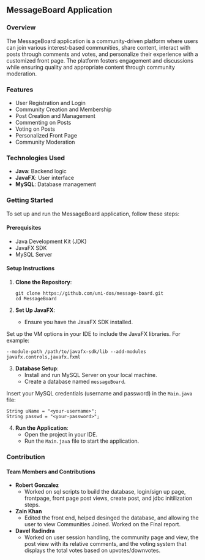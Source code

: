 ## **MessageBoard Application**


### **Overview**

The MessageBoard application is a community-driven platform where users can join various interest-based communities, share content, interact with posts through comments and votes, and personalize their experience with a customized front page. The platform fosters engagement and discussions while ensuring quality and appropriate content through community moderation.


### **Features**



* User Registration and Login
* Community Creation and Membership
* Post Creation and Management
* Commenting on Posts
* Voting on Posts
* Personalized Front Page
* Community Moderation


### **Technologies Used**



* **Java**: Backend logic
* **JavaFX**: User interface
* **MySQL**: Database management


### **Getting Started**

To set up and run the MessageBoard application, follow these steps:


#### **Prerequisites**



* Java Development Kit (JDK)
* JavaFX SDK
* MySQL Server


#### **Setup Instructions**



1. **Clone the Repository**: 
    
    ```
    git clone https://github.com/uni-dos/message-board.git
    cd MessageBoard
    ```


2. **Set Up JavaFX**:
    * Ensure you have the JavaFX SDK installed.

Set up the VM options in your IDE to include the JavaFX libraries. For example: 

`--module-path /path/to/javafx-sdk/lib --add-modules javafx.controls,javafx.fxml`



    
3. **Database Setup**:
    * Install and run MySQL Server on your local machine.
    * Create a database named `messageBoard`.

Insert your MySQL credentials (username and password) in the `Main.java` file: 

```
String uName = "<your-username>";
String passwd = "<your-password>";
```


4. **Run the Application**:
    * Open the project in your IDE.
    * Run the `Main.java` file to start the application.


### **Contribution**


#### **Team Members and Contributions**



* **Robert Gonzalez**
    * Worked on sql scripts to build the database, login/sign up page, frontpage, front page post views, create post, and jdbc initilization steps. 
* **Zain Khan**
    * Edited the front end, helped desinged the database, and allowing the user to view Communities Joined. Worked on the Final report.
* **Davel Radindra**
    * Worked on user session handling, the community page and view, the post view with its relative comments, and the voting system that displays the total votes based on upvotes/downvotes.


